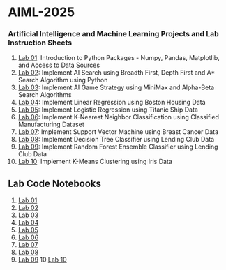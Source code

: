 # AIML-2025
### Artificial Intelligence and Machine Learning Projects and Lab Instruction Sheets
1. [Lab 01](https://github.com/kirankumareranki/AIML-2025/blob/main/AIML_A1.pdf): Introduction to Python Packages - Numpy, Pandas, Matplotlib, and Access to Data Sources
2. [Lab 02](https://github.com/kirankumareranki/AIML-2025/blob/main/AIML_A2.pdf): Implement AI Search using Breadth First, Depth First and A* Search Algorithm using Python
3. [Lab 03](https://github.com/kirankumareranki/AIML-2025/blob/main/AIML_A3.pdf): Implement AI Game Strategy using MiniMax and Alpha-Beta Search Algorithms
4. [Lab 04](https://github.com/kirankumareranki/AIML-2025/blob/main/AIML_A4.pdf): Implement Linear Regression using Boston Housing Data
5. [Lab 05](https://github.com/kirankumareranki/AIML-2025/blob/main/AIML_A5.pdf): Implement Logistic Regression using Titanic Ship Data
6. [Lab 06](https://github.com/kirankumareranki/AIML-2025/blob/main/AIML_A6.pdf): Implement K-Nearest Neighbor Classification using Classified Manufacturing Dataset
7. [Lab 07](https://github.com/kirankumareranki/AIML-2025/blob/main/AIML_A7.pdf): Implement Support Vector Machine using Breast Cancer Data
8. [Lab 08](https://github.com/kirankumareranki/AIML-2025/blob/main/AIML_A8.pdf): Implement Decision Tree Classifier using Lending Club Data
9. [Lab 09](https://github.com/kirankumareranki/AIML-2025/blob/main/AIML_A9.pdf): Implement Random Forest Ensemble Classifier using Lending Club Data
10. [Lab 10](https://github.com/kirankumareranki/AIML-2025/blob/main/AIML_A10.pdf): Implement K-Means Clustering using Iris Data


## Lab Code Notebooks
1. [Lab 01](https://github.com/vyshnavi-2/AIML-2025/blob/main/Lab01_AIML.ipynb)
2. [Lab 02](https://github.com/vyshnavi-2/AIML-2025/blob/main/Lab02_AIML.ipynb)
3. [Lab 03](https://github.com/vyshnavi-2/AIML-2025/blob/main/Lab03_AIML.ipynb)
4. [Lab 04](https://github.com/vyshnavi-2/AIML-2025/blob/main/LAB04_AIML.ipynb)
5. [Lab 05](https://github.com/vyshnavi-2/AIML-2025/blob/main/Lab05_AIML.ipynb)
6. [Lab 06](https://github.com/vyshnavi-2/AIML-2025/blob/main/Lab06_AIML.ipynb)
7. [Lab 07](https://github.com/vyshnavi-2/AIML-2025/blob/main/Lab07_SVM.ipynb)
8. [Lab 08](https://github.com/vyshnavi-2/AIML-2025/blob/main/Lab08_AIML.ipynb)
9. [Lab 09](https://github.com/vyshnavi-2/AIML-2025/blob/main/Lab09_AIML.ipynb)
10.[Lab 10](https://github.com/vyshnavi-2/AIML-2025/blob/main/Lab_10_.ipynb)
